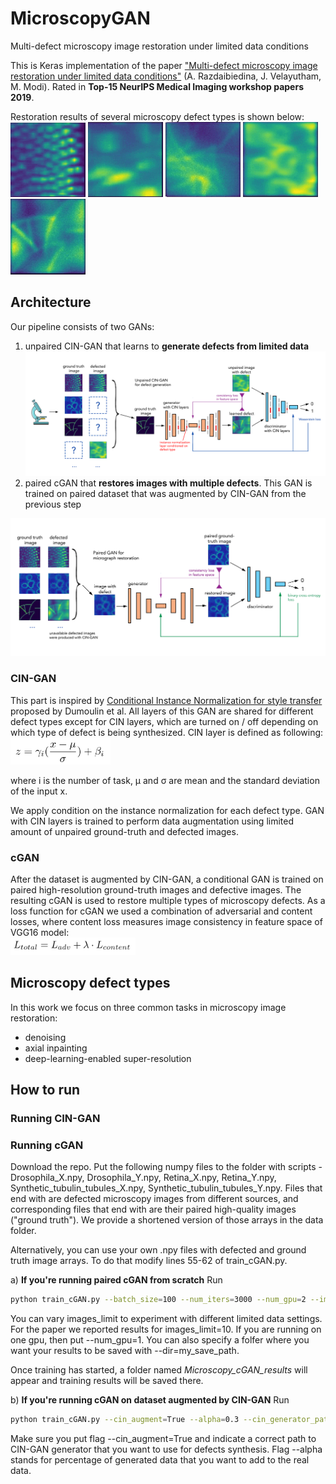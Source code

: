 # MicroscopyGAN
Multi-defect microscopy image restoration under limited data conditions

This is Keras implementation of the paper <a href='http://arxiv.org/abs/1910.14207'>"Multi-defect microscopy image restoration under limited data conditions"</a> (A. Razdaibiedina, J. Velayutham, M. Modi). Rated in **Top-15 NeurIPS Medical Imaging workshop papers 2019**.

Restoration results of several microscopy defect types is shown below: <br/>
<img src="animations/example1.gif" width="120px"/> <img src="animations/example2.gif" width="120px"/> <img src="animations/example3.gif" width="120px"/> <img src="animations/example4.gif" width="120px"/> <img src="animations/example5.gif" width="120px"/> 

## Architecture 
Our pipeline consists of two GANs:
1. unpaired CIN-GAN that learns to **generate defects from limited data**
<img src="illustrations/pipeline1.png" width="600px"/> <br/>
2. paired cGAN that **restores images with multiple defects**. This GAN is trained on paired dataset that was augmented by CIN-GAN from the previous step
<img src="illustrations/pipeline2.png" width="600px"/>

### CIN-GAN
This part is inspired by <a href='https://arxiv.org/abs/1610.07629'>Conditional Instance Normalization for style transfer</a> proposed by Dumoulin et al. All layers of this GAN are shared for different defect types except for CIN layers, which are turned on / off depending on which type of defect is being synthesized. CIN layer is defined as following: <br/>
<img src="illustrations/cin.png" width="160px"/>

where i is the number of task, μ and σ are mean and the standard deviation of the input x.

We apply condition on the instance normalization for each defect type. GAN with CIN layers is trained to perform data augmentation using limited amount of unpaired ground-truth and defected images.

### cGAN
After the dataset is augmented by CIN-GAN, a conditional GAN is trained on paired high-resolution ground-truth images and defective images. The resulting cGAN is used to restore multiple types of microscopy defects. As a loss function for cGAN we used a combination of adversarial and content losses, where content loss measures image consistency in feature space of VGG16 model:<br/>
<img src="illustrations/loss.png" width="200px"/>

## Microscopy defect types
In this work we focus on three common tasks in microscopy image restoration: 
* denoising 
* axial inpainting 
* deep-learning-enabled super-resolution


## How to run
### Running CIN-GAN

### Running cGAN
 
Download the repo. Put the following numpy files to the folder with scripts - Drosophila_X.npy, Drosophila_Y.npy, Retina_X.npy, Retina_Y.npy, Synthetic_tubulin_tubules_X.npy, Synthetic_tubulin_tubules_Y.npy. Files that end with are defected microscopy images from different sources, and corresponding files that end with are their paired high-quality images ("ground truth"). We provide a shortened version of those arrays in the data folder.

Alternatively, you can use your own .npy files with defected and ground truth image arrays. To do that modify lines 55-62 of train_cGAN.py.

a) **If you're running paired cGAN from scratch**
Run

```bash
python train_cGAN.py --batch_size=100 --num_iters=3000 --num_gpu=2 --images_limit=50
```
You can vary images_limit to experiment with different limited data settings. For the paper we reported results for images_limit=10. If you are running on one gpu, then put --num_gpu=1. You can also specify a folfer where you want your results to be saved with --dir=my_save_path.

Once training has started, a folder named *Microscopy_cGAN_results* will appear and training results will be saved there.

b) **If you're running cGAN on dataset augmented by CIN-GAN**
Run
```bash
python train_cGAN.py --cin_augment=True --alpha=0.3 --cin_generator_path=/CIN-GAN/generator.h5 --batch_size=100 --num_iters=3000 --num_gpu=2 --images_limit=50
```

Make sure you put flag --cin_augment=True and indicate a correct path to CIN-GAN generator that you want to use for defects synthesis. Flag --alpha stands for percentage of generated data that you want to add to the real data.
